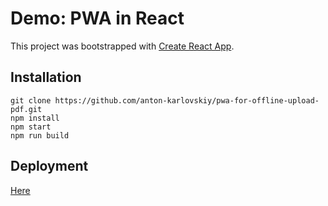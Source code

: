 
# Demo: PWA in React

This project was bootstrapped with [Create React App](https://github.com/facebookincubator/create-react-app).

## Installation
```
git clone https://github.com/anton-karlovskiy/pwa-for-offline-upload-pdf.git
npm install
npm start
npm run build
```

## Deployment
[Here](https://pwa-for-offline-upload-pdf.firebaseapp.com/)